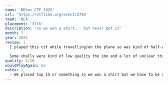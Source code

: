 ```yaml
---
name: 'BDSec CTF 2025'
url: 'https://ctftime.org/event/2784'
team: 'BCA'
placement: '37th'
description: 'so we won a shirt... but never got it'
month: 7
year: 2025
review: |
  I played this ctf while travelling/on the plane so was kind of half-assed. I remember brute forcing stuff on the plane and getting flag lmao. This time we played with fuller BCA which includes other ppl like bo421 + snippetcat.

  Some challs were kind of low quality tho imo and a lot of unclear things. Too much brute forcing and ambiguity. It wasn't too bad but its on the lower quality side. I remember one chall had to guess a timezone format or something.
quality: 5/10
wouldPlayAgain: no
notes: |
  - We placed top 15 or something so we won a shirt but we have to be at BSides Mumbai to get it so :(
---
```

